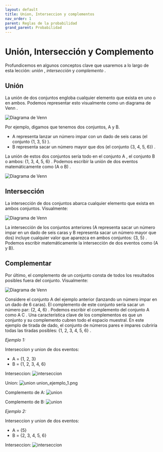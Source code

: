 ```yaml
---
layout: default
title: Union, Interseccion y complementos
nav_order: 1
parent: Reglas de la probabilidad
grand_parent: Probabilidad
---
```


# Unión, Intersección y Complemento

Profundicemos en algunos conceptos clave que usaremos a lo largo de esta lección: *unión* , *intersección* y *complemento* .

## Unión
La unión de dos conjuntos engloba cualquier elemento que exista en uno o en ambos. Podemos representar esto visualmente como un diagrama de Venn .

![Diagrama de Venn](https://fer78docs.github.io/assets/images/union.png)

Por ejemplo, digamos que tenemos dos conjuntos, A y B. 
* A representa lanzar un número impar con un dado de seis caras (el conjunto {1, 3, 5} ). 
* B representa sacar un número mayor que dos (el conjunto {3, 4, 5, 6}) . 

La unión de estos dos conjuntos sería todo en el conjunto A , el conjunto B o ambos: {1, 3, 4, 5, 6} . Podemos escribir la unión de dos eventos matemáticamente como (A o B) .

![Diagrama de Venn](https://fer78docs.github.io/assets/images/union.png)

## Intersección
La intersección de dos conjuntos abarca cualquier elemento que exista en ambos conjuntos. Visualmente:

![Diagrama de Venn](https://fer78docs.github.io/assets/images/interseccion.png)

La intersección de los conjuntos anteriores (A representa sacar un número impar en un dado de seis caras y B representa sacar un número mayor que dos) incluye cualquier valor que aparezca en ambos conjuntos: {3, 5} . Podemos escribir matemáticamente la intersección de dos eventos como (A y B).


## Complementar
Por último, el complemento de un conjunto consta de todos los resultados posibles fuera del conjunto. Visualmente:

![Diagrama de Venn](https://fer78docs.github.io/assets/images/complemento.png)

Considere el conjunto A del ejemplo anterior (lanzando un número impar en un dado de 6 caras). El complemento de este conjunto sería sacar un número par: {2, 4, 6} . Podemos escribir el complemento del conjunto A como A C . Una característica clave de los complementos es que un conjunto y su complemento cubren todo el espacio muestral. En este ejemplo de tirada de dado, el conjunto de números pares e impares cubriría todas las tiradas posibles: {1, 2, 3, 4, 5, 6} .

*Ejemplo 1:*

Interseccion y union de dos eventos:
* A = {1, 2, 3}
* B = {1, 2, 3, 4, 6}

Interseccion: 
![interseccion](https://fer78docs.github.io/assets/images/interseccion_evento_ejemplo.png)

Union: 
![union](https://fer78docs.github.io/assets/images/union_ejemplo_1.png)
union_ejemplo_1.png

Complemento de A:
![union](https://fer78docs.github.io/assets/images/complemento_A.png)

Complemento de B:
![union](https://fer78docs.github.io/assets/images/complemento_B.png)


*Ejemplo 2:*

Interseccion y union de dos eventos:
* A = {5}
* B = {2, 3, 4, 5, 6}

Interseccion: 
![interseccion](https://fer78docs.github.io/assets/images/interseccion_ejemplo2.png)


